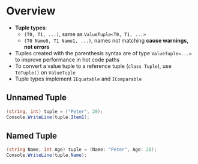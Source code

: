 # Overview

- **Tuple types**:
  - `(T0, T1, ...)`, same as `ValueTuple<T0, T1, ...>`
  - `(T0 Name0, T1 Name1, ...)`, names not matching **cause warnings, not
    errors**
- Tuples created with the parenthesis syntax are of type `ValueTuple<...>` to
  improve performance in hot code paths
- To convert a value tuple to a reference tuple (`class Tuple`), use `ToTuple()`
  on `ValueTuple`
- Tuple types implement `IEquatable` and `IComparable`

## Unnamed Tuple

```cs
(string, int) tuple = ("Peter", 20);
Console.WriteLine(tuple.Item1);
```

## Named Tuple

```cs
(string Name, int Age) tuple = (Name: "Peter", Age: 20);
Console.WriteLine(tuple.Name);
```
